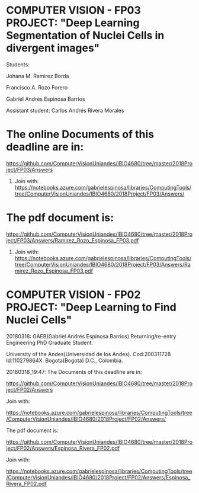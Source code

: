 <!--- 20180422 Corrections error server uploading files FP03 ComputerVision project of sicuaplus.uniandes.edu.co submit -->
<!--- 20180418AnswersforFP03ComputerVision project first feedback uploading of sicuaplus.uniandes.edu.co submit -->
<!--- 20180318: GAEB(Gabriel Andrés Espinosa Barrios) Returning/re-entry Engineering PhD Graduate Student. University of the Andes(Universidad de los Andes). Cod:200311728 Id:110279864X. Bogota(Bogotá) D.C., Colombia. -->

#  COMPUTER VISION - FP03 PROJECT: "Deep Learning Segmentation of Nuclei Cells in divergent images"

Students: 

Johana M. Ramirez Borda

Francisco A. Rozo Forero

Gabriel Andrés Espinosa Barrios

Assistant student:
Carlos Andrés Rivera Morales


# The online Documents of this deadline are in:

https://github.com/ComputerVisionUniandes/IBIO4680/tree/master/2018Project/FP03/Answers

1. Join with: https://notebooks.azure.com/gabrielespinosa/libraries/ComputingTools/tree/ComputerVisionUniandes/IBIO4680/2018Project/FP03/Answers/


# The pdf document is:

https://github.com/ComputerVisionUniandes/IBIO4680/tree/master/2018Project/FP03/Answers/Ramirez_Rozo_Espinosa_FP03.pdf

1. Join with: https://notebooks.azure.com/gabrielespinosa/libraries/ComputingTools/tree/ComputerVisionUniandes/IBIO4680/2018Project/FP03/Answers/Ramirez_Rozo_Espinosa_FP03.pdf



<!--- 20180321AnswersforFP02ComputerVision project first feedback uploading of sicuaplus.uniandes.edu.co submit -->

#  COMPUTER VISION - FP02 PROJECT: "Deep Learning to Find Nuclei Cells"

20180318: GAEB(Gabriel Andrés Espinosa Barrios) Returning/re-entry Engineering PhD Graduate Student. 

University of the Andes(Universidad de los Andes). Cod:200311728 Id:110279864X. Bogota(Bogotá) D.C., Colombia.


20180318_19:47: The Documents of this deadline are in:

https://github.com/ComputerVisionUniandes/IBIO4680/tree/master/2018Project/FP02/Answers

Join with:

https://notebooks.azure.com/gabrielespinosa/libraries/ComputingTools/tree/ComputerVisionUniandes/IBIO4680/2018Project/FP02/Answers/ 

The pdf document is:

https://github.com/ComputerVisionUniandes/IBIO4680/tree/master/2018Project/FP02/Answers/Espinosa_Rivera_FP02.pdf

Join with:

https://notebooks.azure.com/gabrielespinosa/libraries/ComputingTools/tree/ComputerVisionUniandes/IBIO4680/2018Project/FP02/Answers/Espinosa_Rivera_FP02.pdf

